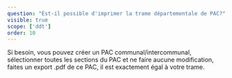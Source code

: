 ```yaml
---
question: "Est-il possible d'imprimer la trame départementale de PAC?"
visible: true
scope: ['ddt']
order: 10
---
```


 
Si besoin, vous pouvez créer un PAC communal/intercommunal, sélectionner toutes les sections du PAC et ne faire aucune modification, faites un export .pdf de ce PAC, il est exactement égal à votre trame.
